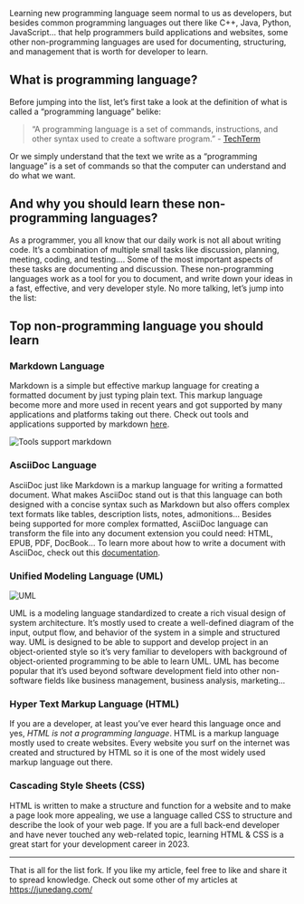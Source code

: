 
Learning new programming language seem normal to us as developers, but besides common programming languages out there like C++, Java, Python, JavaScript… that help programmers build applications and websites, some other non-programming languages are used for documenting, structuring, and management that is worth for developer to learn.
## What is programming language?

Before jumping into the list, let’s first take a look at the definition of what is called a “programming language” belike:

> “A programming language is a set of commands, instructions, and other syntax used to create a software program.” - [TechTerm](https://techterms.com/definition/programming_language)

Or we simply understand that the text we write as a “programming language” is a set of commands so that the computer can understand and do what we want.

## And why you should learn these non-programming languages?
As a programmer, you all know that our daily work is not all about writing code. It’s a combination of multiple small tasks like discussion, planning, meeting, coding, and testing…. Some of the most important aspects of these tasks are documenting and discussion.
These non-programming languages work as a tool for you to document, and write down your ideas in a fast, effective, and very developer style.
No more talking, let’s jump into the list:

## Top non-programming language you should learn

### Markdown Language
Markdown is a simple but effective markup language for creating a formatted document by just typing plain text.
This markup language become more and more used in recent years and got supported by many applications and platforms taking out there. Check out tools and applications supported by markdown [here](https://www.markdownguide.org/tools/).

![Tools support markdown](https://dev-to-uploads.s3.amazonaws.com/uploads/articles/mc32oy8f1trtk6mxrhqt.png)

### AsciiDoc Language
AsciiDoc just like Markdown is a markup language for writing a formatted document. What makes AsciiDoc stand out is that this language can both designed with a concise syntax such as Markdown but also offers complex text formats like tables, description lists, notes, admonitions…
Besides being supported for more complex formatted, AsciiDoc language can transform the file into any document extension you could need: HTML, EPUB, PDF, DocBook…
To learn more about how to write a document with AsciiDoc, check out this [documentation](https://docs.asciidoctor.org/asciidoc/latest/).

### Unified Modeling Language (UML)

![UML](https://dev-to-uploads.s3.amazonaws.com/uploads/articles/f6j47ddeul8qp02mlbdt.png)

UML is a modeling language standardized to create a rich visual design of system architecture. It’s mostly used to create a well-defined diagram of the input, output flow, and behavior of the system in a simple and structured way.
UML is designed to be able to support and develop project in an object-oriented style so it’s very familiar to developers with background of object-oriented programming to be able to learn UML.
UML has become popular that it’s used beyond software development field into other non-software fields like business management, business analysis, marketing…

### Hyper Text Markup Language (HTML)

If you are a developer, at least you’ve ever heard this language once and yes, _HTML is not a programming language_.
HTML is a markup language mostly used to create websites. Every website you surf on the internet was created and structured by HTML so it is one of the most widely used markup language out there.

### Cascading Style Sheets (CSS)
HTML is written to make a structure and function for a website and to make a page look more appealing, we use a language called CSS to structure and describe the look of your web page.
If you are a full back-end developer and have never touched any web-related topic, learning HTML & CSS is a great start for your development career in 2023.

------------------------------------------------------------------
That is all for the list fork. If you like my article, feel free to like and share it to spread knowledge.
Check out some other of my articles at https://junedang.com/

